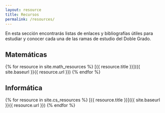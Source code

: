 ```yaml
---
layout: resource
title: Recursos
permalink: /resources/
---
```


<style type="text/css">.l-res { background: #fff; }</style>

En esta sección encontrarás listas de enlaces y bibliografías útiles para estudiar
y conocer cada una de las ramas de estudio del Doble Grado.

## Matemáticas

{% for resource in site.math_resources %}
  [{{ resource.title }}]({{ site.baseurl }}{{ resource.url }})
{% endfor %}

## Informática

{% for resource in site.cs_resources %}
  [{{ resource.title }}]({{ site.baseurl }}{{ resource.url }})
{% endfor %}
